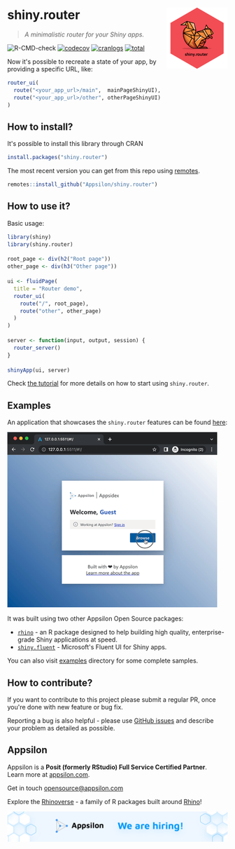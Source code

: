 # shiny.router <a href="https://appsilon.github.io/shiny.router/"><img src="man/figures/shiny.router.png" align="right" alt="shiny.router logo" style="height: 140px;"></a>

> _A minimalistic router for your Shiny apps._

<!-- badges: start -->
![R-CMD-check](https://github.com/Appsilon/shiny.router/workflows/R-CMD-check/badge.svg)
[![codecov](https://codecov.io/gh/Appsilon/shiny.router/branch/master/graph/badge.svg)](https://app.codecov.io/gh/Appsilon/shiny.router)
[![cranlogs](https://cranlogs.r-pkg.org/badges/shiny.router)](https://CRAN.R-project.org/package=shiny.router)
[![total](https://cranlogs.r-pkg.org/badges/grand-total/shiny.router)](https://CRAN.R-project.org/package=shiny.router)
<!-- badges: end -->

Now it's possible to recreate a state of your app, by providing a specific URL, like:

```r
router_ui(
  route("<your_app_url>/main",  mainPageShinyUI),
  route("<your_app_url>/other", otherPageShinyUI)
)
```

<!-- TODO We would like to have a nice graphic explaning routing mechanism -->

## How to install?

It's possible to install this library through CRAN

```r
install.packages("shiny.router")
```

The most recent version you can get from this repo using [remotes](https://github.com/r-lib/remotes).

```r
remotes::install_github("Appsilon/shiny.router")
```

## How to use it?

Basic usage:

```r
library(shiny)
library(shiny.router)

root_page <- div(h2("Root page"))
other_page <- div(h3("Other page"))

ui <- fluidPage(
  title = "Router demo",
  router_ui(
    route("/", root_page),
    route("other", other_page)
  )
)

server <- function(input, output, session) {
  router_server()
}

shinyApp(ui, server)
```

Check [the tutorial](https://appsilon.github.io/shiny.router/articles/basics.html) for more details on how to start using `shiny.router`.

## Examples

An application that showcases the `shiny.router` features can be found [here](https://connect.appsilon.com/appsidex/#!/):

<a href="https://connect.appsilon.com/appsidex/#!/" target="_blank"><img src="man/figures/router_demo/feature-multipage.gif"></a>

It was built using two other Appsilon Open Source packages:

- [`rhino`](https://appsilon.github.io/rhino/) - an R package designed to help building high quality, enterprise-grade Shiny applications at speed.
- [`shiny.fluent`](https://appsilon.github.io/shiny.fluent/) - Microsoft's Fluent UI for Shiny apps.

You can also visit [examples](https://github.com/Appsilon/shiny.router/tree/master/examples) directory for some complete samples.

## How to contribute?

If you want to contribute to this project please submit a regular PR, once you're done with new feature or bug fix.

Reporting a bug is also helpful - please use [GitHub issues](https://github.com/Appsilon/shiny.router/issues) and describe your problem as detailed as possible.

## Appsilon

<img src="https://avatars0.githubusercontent.com/u/6096772" align="right" alt="" width="6%" />

Appsilon is a **Posit (formerly RStudio) Full Service Certified Partner**.<br/>
Learn more at [appsilon.com](https://appsilon.com).

Get in touch [opensource@appsilon.com](mailto:opensource@appsilon.com)

Explore the [Rhinoverse](https://rhinoverse.dev) - a family of R packages built around [Rhino](https://appsilon.github.io/rhino/)!

<a href = "https://appsilon.com/careers/" target="_blank"><img src="https://raw.githubusercontent.com/Appsilon/website-cdn/gh-pages/WeAreHiring1.png" alt="We are hiring!"/></a>
